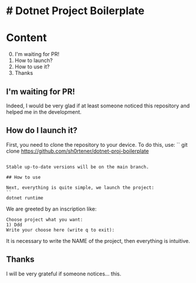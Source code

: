 # # Dotnet Project Boilerplate

# Content

0) I'm waiting for PR!
1) How to launch?
2) How to use it?
3) Thanks

## I'm waiting for PR!
Indeed, I would be very glad if at least someone noticed this repository and helped me in the development.

## How do I launch it?
First, you need to clone the repository to your device. To do this, use:
``
git clone https://github.com/sh0rtener/dotnet-proj-boilerplate
```

Stable up-to-date versions will be on the main branch.

## How to use

Next, everything is quite simple, we launch the project:
``
dotnet runtime
```

We are greeted by an inscription like:
```
Choose project what you want:
1) Ddd
Write your choose here (write q to exit): 
```

It is necessary to write the NAME of the project, then everything is intuitive.

## Thanks

I will be very grateful if someone notices... this.